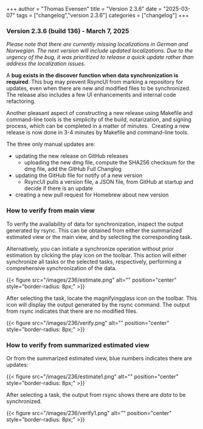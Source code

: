 +++
author = "Thomas Evensen"
title = "Version 2.3.6"
date = "2025-03-07"
tags = ["changelog","version 2.3.6"]
categories = ["changelog"]
+++

### Version 2.3.6 (build 136) -  March 7, 2025

*Please note that there are currently missing localizations in German and Norwegian. The next version will include updated localizations. Due to the urgency of the bug, it was prioritized to release a quick update rather than address the localization issues.*

A **bug exists in the discover function when data synchronization is required**. This bug may prevent RsyncUI from marking a repository for updates, even when there are new and modified files to be synchronized. The release also includes a few UI enhancements and internal code refactoring. 

Another pleasant aspect of constructing a new release using Makefile and command-line tools is the simplicity of the build, notarization, and signing process, which can be completed in a matter of minutes.  Creating a new release is now done in 3-4 minutes by Makefile and  command-line tools. 

The three only manual updates are:

- updating the new release on GitHub releases
    - uploading the new dmg file, compute the SHA256 checksum for the dmg file,  add the GitHub Full Changlog
- updating the GitHub file for notify of a new version
    - RsyncUI pulls a version file, a JSON file, from GitHub at startup and decide if there is an update
-  creating a new pull request for Homebrew about new version

### How to verify from main view

To verify the availability of data for synchronization, inspect the output generated by rsync. This can be obtained from either the summarized estimated view or the main view, and by selecting the corresponding task.

Alternatively, you can initiate a synchronize operation without prior estimation by clicking the play icon on the toolbar. This action will either synchronize all tasks or the selected tasks, respectively, performing a comprehensive synchronization of the data.

{{< figure src="/images/236/estimate.png" alt="" position="center" style="border-radius: 8px;" >}}

After selecting the task, locate the magnifyingglass icon on the toolbar. This icon will display the output generated by the rsync command. The output from rsync indicates that there are no modified files. 

{{< figure src="/images/236/verify.png" alt="" position="center" style="border-radius: 8px;" >}}

### How to verify from summarized estimated view

Or from the summarized estimated view, blue numbers indicates there are updates:

{{< figure src="/images/236/estimate1.png" alt="" position="center" style="border-radius: 8px;" >}}

After selecting a task, the output from rsync shows there are *data* to be synchronized. 

{{< figure src="/images/236/verify1.png" alt="" position="center" style="border-radius: 8px;" >}}

